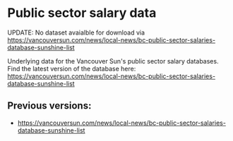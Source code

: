 # Public sector salary data
UPDATE: No dataset avaialble for download via https://vancouversun.com/news/local-news/bc-public-sector-salaries-database-sunshine-list

Underlying data for the Vancouver Sun's public sector salary databases. Find the latest version of the database here: https://vancouversun.com/news/local-news/bc-public-sector-salaries-database-sunshine-list

## Previous versions:
* https://vancouversun.com/news/local-news/bc-public-sector-salaries-database-sunshine-list

